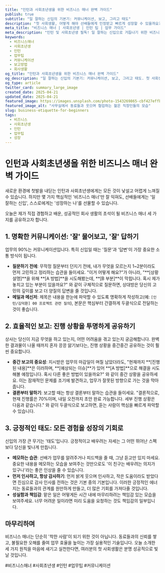 ```yaml
---
title: "인턴과 사회초년생을 위한 비즈니스 매너 완벽 가이드"
publish: true
subtitle: "일 잘하는 신입의 기본기: 커뮤니케이션, 보고, 그리고 태도"
description: "첫 사회생활, 어떻게 해야 선배들에게 인정받고 빠르게 성장할 수 있을까요? 이메일 작성법부터 명확한 보고, 긍정적인 업무 태도까지, 인턴과 사회초년생이 반드시 알아야 할 비즈니스 매너의 모든 것을 담았습니다."
meta_title: "비즈니스 매너 | 사회초년생 | 인턴 팁 | 업무 가이드"
meta_description: "인턴 및 사회초년생 필독! 일 잘하는 신입으로 거듭나기 위한 비즈니스 커뮤니케이션, 보고 스킬, 그리고 성공적인 회사 생활을 위한 태도 가이드."
keywords:
  - 비즈니스매너
  - 사회초년생
  - 인턴
  - 업무팁
  - 커뮤니케이션
  - 보고방법
  - 회사생활
og_title: "인턴과 사회초년생을 위한 비즈니스 매너 완벽 가이드"
og_description: "일 잘하는 신입의 기본기: 커뮤니케이션, 보고, 그리고 태도. 첫 사회생활을 성공으로 이끄는 핵심 비법을 확인하세요."
og_type: article
twitter_card: summary_large_image
created_date: 2025-04-21
updated_date: 2025-04-21
featured_image: https://images.unsplash.com/photo-1543269865-cbf427effbad?q=80&w=2940&auto=format&fit=crop&ixlib=rb-4.0.3&ixid=M3wxMjA3fDB8MHxwaG90by1wYWdlfHx8fGVufDB8fHx8fA%3D%3D
featured_image_alt: "사무실에서 동료들과 웃으며 협업하는 젊은 직장인들의 모습"
slug: business-etiquette-for-beginners
tags:
  - 비즈니스
  - 사회초년생
  - 인턴
  - 업무팁
  - 성장
---
```


# 인턴과 사회초년생을 위한 비즈니스 매너 완벽 가이드

새로운 환경에 첫발을 내딛는 인턴과 사회초년생에게는 모든 것이 낯설고 어렵게 느껴질 수 있습니다. 하지만 몇 가지 핵심적인 '비즈니스 매너'만 잘 익혀도, 선배들에게는 '일 잘하는 신입', 스스로에게는 '성장하는 나'를 선물할 수 있습니다.

오늘은 제가 직접 경험하고 배운, 성공적인 회사 생활의 초석이 될 비즈니스 매너 세 가지를 공유하고자 합니다.

## 1. 명확한 커뮤니케이션: '잘' 물어보고, '잘' 답하기

업무의 90%는 커뮤니케이션입니다. 특히 신입일 때는 '질문'과 '답변'이 가장 중요한 소통 방식이 됩니다.

- **질문하기 전에**: 무작정 질문부터 던지기 전에, 내가 무엇을 모르는지 1~2분이라도 먼저 고민하고 정리하는 습관을 들이세요. "이거 어떻게 해요?"가 아니라, "**[상황 설명]**을 위해 **[A 방법]**을 시도해봤는데, **[B 부분]**이 막힙니다. 혹시 제가 놓치고 있는 부분이 있을까요?" 와 같이 구체적으로 질문하면, 상대방은 당신의 고민의 깊이를 보고 더 양질의 답변을 줄 것입니다.
- **메일과 메신저**: 제목은 내용을 한눈에 파악할 수 있도록 명확하게 작성하고(예: `[인턴/김덕환] 00 프로젝트 관련 질의`), 본문은 핵심부터 간결하게 두괄식으로 전달하는 것이 좋습니다.

## 2. 효율적인 보고: 진행 상황을 투명하게 공유하기

상사는 당신이 지금 무엇을 하고 있는지, 어떤 어려움을 겪고 있는지 궁금해합니다. 완벽한 결과물이 나올 때까지 혼자 끙끙 앓기보다는, 진행 상황을 중간중간 공유하는 것이 훨씬 중요합니다.

- **중간 보고의 중요성**: 지시받은 업무의 마감일이 며칠 남았더라도, "현재까지 **[진행된 내용]**은 이러하며, **[예상되는 이슈]**가 있어 **[A 방법]**으로 해결을 시도해볼 예정입니다. 혹시 다른 좋은 방법이 있을까요?" 와 같이 중간 상황을 공유하세요. 이는 잠재적인 문제를 조기에 발견하고, 업무가 잘못된 방향으로 가는 것을 막아줍니다.
- **결론부터 말하기**: 보고할 때는 항상 결론부터 말하는 습관을 들이세요. "결론적으로, 현재 진행률은 70%이며, 내일 오전까지 초안 완료 가능합니다. 세부 진행 상황은 다음과 같습니다." 와 같이 두괄식으로 보고하면, 듣는 사람이 핵심을 빠르게 파악할 수 있습니다.

## 3. 긍정적인 태도: 모든 경험을 성장의 기회로

신입의 가장 큰 무기는 '태도'입니다. 긍정적이고 배우려는 자세는 그 어떤 뛰어난 스펙보다 당신을 빛나게 만듭니다.

- **메모하는 습관**: 선배가 업무를 알려주거나 피드백을 줄 때, 그냥 듣고만 있지 마세요. 중요한 내용을 메모하는 모습을 보여주는 것만으로도 '이 친구는 배우려는 의지가 있구나'라는 좋은 인상을 줄 수 있습니다.
- **먼저 인사하고, 항상 감사하기**: 먼저 밝게 웃으며 인사하고, 작은 도움이라도 받았다면 진심으로 감사 인사를 전하는 것은 기본 중의 기본입니다. 이러한 긍정적인 에너지는 동료들과의 관계를 원만하게 만들고, 더 많은 기회를 가져다줄 것입니다.
- **성실함과 책임감**: 맡은 일은 어떻게든 시간 내에 마무리하려는 책임감 있는 모습을 보여주세요. 너무 어려운 일이라면 미리 도움을 요청하는 것도 책임감의 일부입니다.

## 마무리하며

비즈니스 매너는 단순히 '착한 사람'이 되기 위한 것이 아닙니다. 동료들과의 신뢰를 쌓고, 불필요한 오해를 줄여 업무 효율을 높이는 가장 실용적인 기술입니다. 오늘 소개한 세 가지 원칙을 마음에 새기고 실천한다면, 여러분의 첫 사회생활은 분명 성공적으로 빛날 것입니다.

#비즈니스매너 #사회초년생 #인턴 #업무팁 #커뮤니케이션
